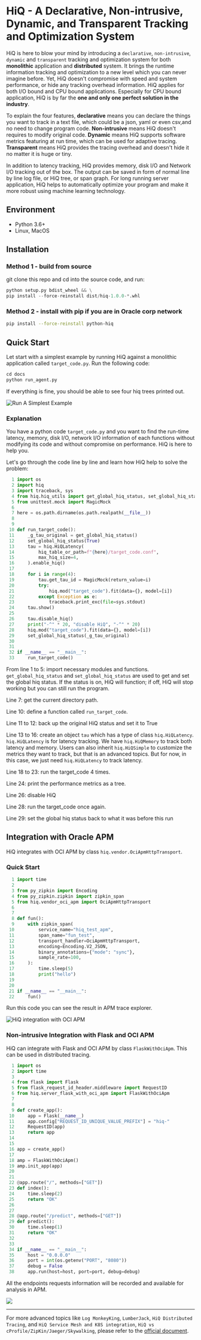 # HiQ - A Declarative, Non-intrusive, Dynamic, and Transparent Tracking and Optimization System

HiQ is here to blow your mind by introducing a `declarative`, `non-intrusive`, `dynamic` and `transparent` tracking and optimization system for both **monolithic** application and **distributed** system. It brings the runtime information tracking and optimization to a new level which you can never imagine before. Yet, HiQ doesn't compromise with speed and system performance, or hide any tracking overhead information. HiQ applies for both I/O bound and CPU bound applications. Especially for CPU bound application, HiQ is by far the **one and only one perfect solution in the industry**.

To explain the four features, **declarative** means you can declare the things you want to track in a text file, which could be a json, yaml or even csv,and no need to change program code. **Non-intrusive** means HiQ doesn't requires to modify original code. **Dynamic** means HiQ supports software metrics featuring at run time, which can be used for adaptive tracing. **Transparent** means HiQ provides the tracing overhead and doesn't hide it no matter it is huge or tiny.

In addition to latency tracking, HiQ provides memory, disk I/O and Network I/O tracking out of the box. The output can be saved in form of normal line by line log file, or HiQ tree, or span graph. For long running server application, HiQ helps to automatically optimize your program and make it more robust using machine learning technology.

## Environment

- Python 3.6+
- Linux, MacOS

## Installation

### Method 1 - build from source

git clone this repo and cd into the source code, and run:

```python
python setup.py bdist_wheel && \
pip install --force-reinstall dist/hiq-1.0.0-*.whl
```

### Method 2 - install with pip if you are in Oracle corp network

```bash
pip install --force-reinstall python-hiq
```



## Quick Start

Let start with a simplest example by running HiQ against a monolithic application called `target_code.py`. Run the following code:

```python
cd docs
python run_agent.py
```

If everything is fine, you should be able to see four hiq trees printed out.

![Run A Simplest Example](run_agent.jpg)

### Explanation

You have a python code `target_code.py` and you want to find the run-time latency, memory, disk I/O, network I/O information of each functions without modifying its code and without compromise on performance. HiQ is here to help you.

Let's go through the code line by line and learn how HiQ help to solve the problem:

```python
  1 import os
  2 import hiq
  3 import traceback, sys
  4 from hiq.hiq_utils import get_global_hiq_status, set_global_hiq_status
  5 from unittest.mock import MagicMock
  6
  7 here = os.path.dirname(os.path.realpath(__file__))
  8
  9
 10 def run_target_code():
 11     _g_tau_original = get_global_hiq_status()
 12     set_global_hiq_status(True)
 13     tau = hiq.HiQLatency(
 14         hiq_table_or_path=f"{here}/target_code.conf",
 15         max_hiq_size=4,
 16     ).enable_hiq()
 17
 18     for i in range(4):
 19         tau.get_tau_id = MagicMock(return_value=i)
 20         try:
 21             hiq.mod("target_code").fit(data={}, model=[i])
 22         except Exception as e:
 23             traceback.print_exc(file=sys.stdout)
 24     tau.show()
 25
 26     tau.disable_hiq()
 27     print("-^" * 20, "disable HiQ", "-^" * 20)
 28     hiq.mod("target_code").fit(data={}, model=[i])
 29     set_global_hiq_status(_g_tau_original)
 30
 31
 32 if __name__ == "__main__":
 33     run_target_code()
```

From line 1 to 5: import necessary modules and functions. `get_global_hiq_status` and `set_global_hiq_status` are used to get and set the global hiq status. If the status is on, HiQ will function; if off, HiQ will stop working but you can still run the program.

Line 7: get the current directory path.

Line 10: define a function called `run_target_code`.

Line 11 to 12: back up the original HiQ status and set it to True

Line 13 to 16: create an object `tau` which has a type of class `hiq.HiQLatency`. `hiq.HiQLatency` is for latency tracking. We have `hiq.HiQMemory` to track both latency and memory. Users can also inherit `hiq.HiQSimple` to customize the metrics they want to track, but that is an advanced topics. But for now, in this case, we just need `hiq.HiQLatency` to track latency.

Line 18 to 23: run the target_code 4 times.

Line 24: print the performance metrics as a tree.

Line 26: disable HiQ

Line 28: run the target_code once again.

Line 29: set the global hiq status back to what it was before this run

## Integration with Oracle APM

HiQ integrates with OCI APM by class `hiq.vendor.OciApmHttpTransport`.

### Quick Start

```python
  1 import time
  2
  3 from py_zipkin import Encoding
  4 from py_zipkin.zipkin import zipkin_span
  5 from hiq.vendor_oci_apm import OciApmHttpTransport
  6
  7
  8 def fun():
  9     with zipkin_span(
 10         service_name="hiq_test_apm",
 11         span_name="fun_test",
 12         transport_handler=OciApmHttpTransport,
 13         encoding=Encoding.V2_JSON,
 14         binary_annotations={"mode": "sync"},
 15         sample_rate=100,
 16     ):
 17         time.sleep(5)
 18         print("hello")
 19
 20
 21 if __name__ == "__main__":
 22     fun()
```

Run this code you can see the result in APM trace explorer.

![HiQ integration with OCI APM](oci_apm_1.jpg)

### Non-intrusive Integration with Flask and OCI APM

HiQ can integrate with Flask and OCI APM by class `FlaskWithOciApm`. This can be used in distributed tracing.

```python
  1 import os
  2 import time
  3 
  4 from flask import Flask
  5 from flask_request_id_header.middleware import RequestID
  6 from hiq.server_flask_with_oci_apm import FlaskWithOciApm
  7 
  8 
  9 def create_app():
 10     app = Flask(__name__)
 11     app.config["REQUEST_ID_UNIQUE_VALUE_PREFIX"] = "hiq-"
 12     RequestID(app)
 13     return app
 14 
 15 
 16 app = create_app()
 17 
 18 amp = FlaskWithOciApm()
 19 amp.init_app(app)
 20 
 21 
 22 @app.route("/", methods=["GET"])
 23 def index():
 24     time.sleep(2)
 25     return "OK"
 26 
 27 
 28 @app.route("/predict", methods=["GET"])
 29 def predict():
 30     time.sleep(1)
 31     return "OK"
 32 
 33 
 34 if __name__ == "__main__":
 35     host = "0.0.0.0"
 36     port = int(os.getenv("PORT", "8080"))
 37     debug = False
 38     app.run(host=host, port=port, debug=debug)
```

All the endpoints requests information will be recorded  and available for analysis in APM.

![](server_flask_apm.jpg)

---

For more advanced topics like `Log MonkeyKing`, `LumberJack`, `HiQ Distributed Tracing`, and `HiQ Service Mesh and K8S integration`, `HiQ vs cProfile/ZipKin/Jaeger/Skywalking`, please refer to the [official document](#).

